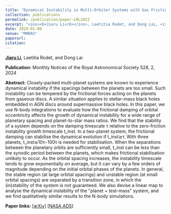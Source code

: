 ```yaml
---
title: "Dynamical Instability in Multi-Orbiter Systems with Gas Friction"
collection: publications
permalink: /publication/paper-LRL2022
excerpt: "<ins><b>Jiaru Li</b></ins>, Laetitia Rodet, and Dong Lai, <i>MNRAS</i> 528, 2, 2024"
date: 2024-01-08
venue: "MNRAS"
paperurl: 
citation:
---
```


<ins><b>Jiaru Li</b></ins>, Laetitia Rodet, and Dong Lai

<b>Publication:</b>  Monthly Notices of the Royal Astronomical Society 528, 2, 2024

<b>Abstract:</b> Closely-packed multi-planet systems are known to experience dynamical instability if the spacings between the planets are too small. Such instability can be tempered by the frictional forces acting on the planets from gaseous discs. A similar situation applies to stellar-mass black holes embedded in AGN discs around supermassive black holes. In this paper, we use  N-body integrations to evaluate how the frictional damping of orbital eccentricity affects the growth of dynamical instability for a wide range of planetary spacing and planet-to-star mass ratios. We find that the stability of a system depends on the damping timescale τ relative to the zero-friction instability growth timescale t_inst. In a two-planet system, the frictional damping can stabilise the dynamical evolution if t_inst≳τ. With three planets, t_inst≳10τ−100τ is needed for stabilisation. When the separations between the planetary orbits are sufficiently small, t_inst can be less than the synodic period between the planets, which makes frictional stabilisation unlikely to occur. As the orbital spacing increases, the instability timescale tends to grow exponentially on average, but it can vary by a few orders of magnitude depending on the initial orbital phases of the planets. In general, the stable region (at large orbital spacings) and unstable region (at small orbital spacings) are separated by a transition zone, in which the (in)stability of the system is not guaranteed. We also devise a linear map to analyse the dynamical instability of the "planet + test-mass" system, and we find qualitatively similar results to the N-body simulations.

<b>Paper links:</b>  [[arXiv]](https://arxiv.org/abs/2206.01755)  [[NASA ADS]](https://ui.adsabs.harvard.edu/abs/2022arXiv220601755L/abstract)
